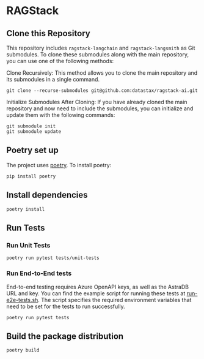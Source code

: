 # RAGStack

## Clone this Repository

This repository includes `ragstack-langchain` and `ragstack-langsmith` as Git submodules. To clone these submodules along with the main repository, you can use one of the following methods:

Clone Recursively: This method allows you to clone the main repository and its submodules in a single command.

```shell
git clone --recurse-submodules git@github.com:datastax/ragstack-ai.git
```

Initialize Submodules After Cloning: If you have already cloned the main repository and now need to include the submodules, you can initialize and update them with the following commands:

```shell
git submodule init
git submodule update
```

## Poetry set up

The project uses [poetry](https://python-poetry.org/).
To install poetry:

```shell
pip install poetry
```

## Install dependencies
```shell
poetry install
```

## Run Tests

### Run Unit Tests
```shell
poetry run pytest tests/unit-tests
```

### Run End-to-End tests
End-to-end testing requires Azure OpenAPI keys, as well as the AstraDB URL and key. You can find the example script for running these tests at [run-e2e-tests.sh](./dev/run-e2e-tests.sh). The script specifies the required environment variables that need to be set for the tests to run successfully.
```shell
poetry run pytest tests
```

## Build the package distribution
```shell
poetry build
```
